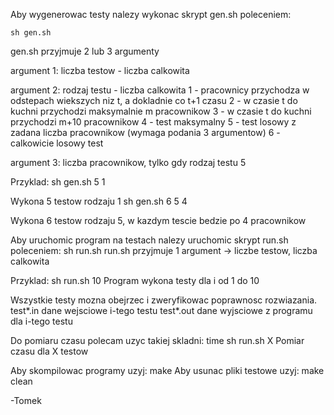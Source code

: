 Aby wygenerowac testy nalezy wykonac skrypt gen.sh poleceniem:

	sh gen.sh

gen.sh przyjmuje 2 lub 3 argumenty

argument 1: liczba testow - liczba calkowita

argument 2: rodzaj testu - liczba calkowita
1 - pracownicy przychodza w odstepach wiekszych niz t, a dokladnie co t+1 czasu
2 - w czasie t do kuchni przychodzi maksymalnie m pracownikow
3 - w czasie t do kuchni przychodzi m+10 pracownikow
4 - test maksymalny
5 - test losowy z zadana liczba pracownikow (wymaga podania 3 argumentow)
6 - calkowicie losowy test

argument 3: liczba pracownikow, tylko gdy rodzaj testu 5

Przyklad:
	sh gen.sh 5 1
	
Wykona 5 testow rodzaju 1
	sh gen.sh 6 5 4
	
Wykona 6 testow rodzaju 5, w kazdym tescie bedzie po 4 pracownikow

Aby uruchomic program na testach nalezy uruchomic skrypt run.sh poleceniem:
	sh run.sh
run.sh przyjmuje 1 argument -> liczbe testow, liczba calkowita

Przyklad:
	sh run.sh 10
Program wykona testy dla i od 1 do 10

Wszystkie testy mozna obejrzec i zweryfikowac poprawnosc rozwiazania.
	test*.in	dane wejsciowe i-tego testu
	test*.out	dane wyjsciowe z programu dla i-tego testu

Do pomiaru czasu polecam uzyc takiej skladni:
	time sh run.sh X
Pomiar czasu dla X testow

Aby skompilowac programy uzyj:
	make
Aby usunac pliki testowe uzyj:
	make clean

-Tomek

